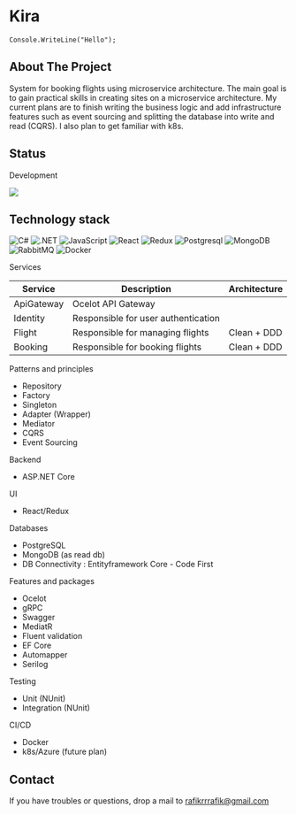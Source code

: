 # Kira

    Console.WriteLine("Hello");

## About The Project

System for booking flights using microservice architecture.
The main goal is to gain practical skills in creating sites on a microservice architecture. My current plans are to finish writing the business logic and add infrastructure features such as event sourcing and splitting the database into write and read (CQRS). I also plan to get familiar with k8s.

## Status

Development

![](https://st.depositphotos.com/1760000/4498/i/600/depositphotos_44984037-stock-photo-3d-people-build-a-house.jpg)

## Technology stack

![C#](https://img.shields.io/badge/-C_Sharp-239120?style=for-the-badge&logo=csharp) ![.NET](https://img.shields.io/badge/-.NET-512BD4?style=for-the-badge&logo=.NET) ![JavaScript](https://img.shields.io/badge/-JavaScript-F7DF1E?style=for-the-badge&logo=javascript&logoColor=black) ![React](https://img.shields.io/badge/-ReactJs-61DAFB?style=for-the-badge&logo=react&logoColor=white) ![Redux](https://img.shields.io/badge/Redux-593D88?style=for-the-badge&logo=redux&logoColor=white) ![Postgresql](https://img.shields.io/badge/-PostgreSQL-316192?style=for-the-badge&logo=postgresql&logoColor=white) ![MongoDB](https://img.shields.io/badge/MongoDB-4EA94B?style=for-the-badge&logo=mongodb&logoColor=white) ![RabbitMQ](https://img.shields.io/badge/rabbitmq-%23FF6600.svg?&style=for-the-badge&logo=rabbitmq&logoColor=white) ![Docker](https://img.shields.io/badge/-Docker-white?style=for-the-badge&logo=docker)

Services

| Service  | Description | Architecture |
| --- | --- | --- |
| ApiGateway | Ocelot API Gateway |  |
| Identity | Responsible for user authentication |  |
| Flight  | Responsible for managing flights | Clean + DDD |
| Booking | Responsible for booking flights | Clean + DDD |

Patterns and principles

- Repository
- Factory
- Singleton
- Adapter (Wrapper)
- Mediator
- CQRS
- Event Sourcing

Backend

- ASP.NET Core

UI

- React/Redux

Databases

- PostgreSQL
- MongoDB (as read db)
- DB Connectivity : Entityframework Core - Code First

Features and packages

- Ocelot
- gRPC
- Swagger
- MediatR
- Fluent validation
- EF Core
- Automapper
- Serilog

Testing

- Unit (NUnit)
- Integration (NUnit)

CI/CD

- Docker
- k8s/Azure (future plan)

## Contact

If you have troubles or questions, drop a mail to rafikrrrafik@gmail.com